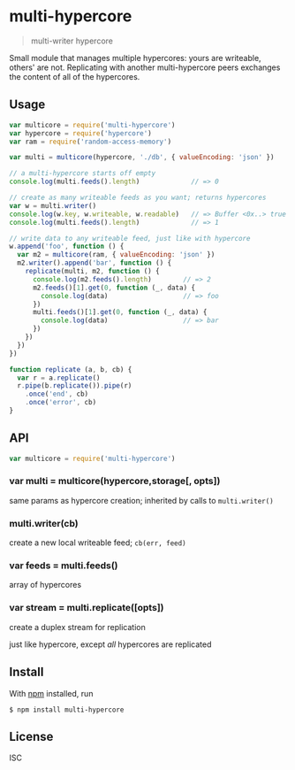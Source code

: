 # multi-hypercore

> multi-writer hypercore

Small module that manages multiple hypercores: yours are writeable, others' are
not. Replicating with another multi-hypercore peers exchanges the content of all of
the hypercores.

## Usage

```js
var multicore = require('multi-hypercore')
var hypercore = require('hypercore')
var ram = require('random-access-memory')

var multi = multicore(hypercore, './db', { valueEncoding: 'json' })

// a multi-hypercore starts off empty
console.log(multi.feeds().length)             // => 0

// create as many writeable feeds as you want; returns hypercores
var w = multi.writer()
console.log(w.key, w.writeable, w.readable)   // => Buffer <0x..> true true
console.log(multi.feeds().length)             // => 1

// write data to any writeable feed, just like with hypercore
w.append('foo', function () {
  var m2 = multicore(ram, { valueEncoding: 'json' })
  m2.writer().append('bar', function () {
    replicate(multi, m2, function () {
      console.log(m2.feeds().length)        // => 2
      m2.feeds()[1].get(0, function (_, data) {
        console.log(data)                   // => foo
      })
      multi.feeds()[1].get(0, function (_, data) {
        console.log(data)                   // => bar
      })
    })
  })
})

function replicate (a, b, cb) {
  var r = a.replicate()
  r.pipe(b.replicate()).pipe(r)
    .once('end', cb)
    .once('error', cb)
}
```

## API

```js
var multicore = require('multi-hypercore')
```

### var multi = multicore(hypercore,storage[, opts])

same params as hypercore creation; inherited by calls to `multi.writer()`

### multi.writer(cb)

create a new local writeable feed; `cb(err, feed)`

### var feeds = multi.feeds()

array of hypercores

### var stream = multi.replicate([opts])

create a duplex stream for replication

just like hypercore, except *all* hypercores are replicated

## Install

With [npm](https://npmjs.org/) installed, run

```
$ npm install multi-hypercore
```

## License

ISC
